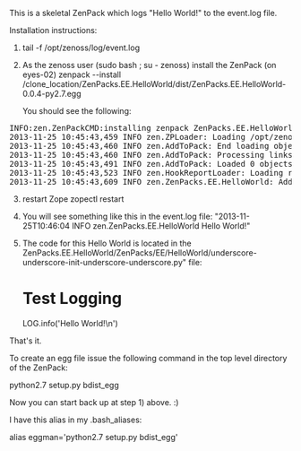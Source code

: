 This is a skeletal ZenPack which logs "Hello World!" to the event.log file.

Installation instructions:

1) tail -f /opt/zenoss/log/event.log
2) As the zenoss user (sudo bash ; su - zenoss) install the ZenPack (on eyes-02)
   zenpack --install /clone_location/ZenPacks.EE.HelloWorld/dist/ZenPacks.EE.HelloWorld-0.0.4-py2.7.egg

   You should see the following:
<pre>
INFO:zen.ZenPackCMD:installing zenpack ZenPacks.EE.HelloWorld; launching process
2013-11-25 10:45:43,459 INFO zen.ZPLoader: Loading /opt/zenoss/ZenPacks/ZenPacks.EE.HelloWorld-0.0.4-py2.7.egg/ZenPacks/EE/HelloWorld/objects/objects.xml
2013-11-25 10:45:43,460 INFO zen.AddToPack: End loading objects
2013-11-25 10:45:43,460 INFO zen.AddToPack: Processing links
2013-11-25 10:45:43,491 INFO zen.AddToPack: Loaded 0 objects into the ZODB database
2013-11-25 10:45:43,523 INFO zen.HookReportLoader: Loading reports from /opt/zenoss/ZenPacks/ZenPacks.EE.HelloWorld-0.0.4-py2.7.egg/ZenPacks/EE/HelloWorld/reports
2013-11-25 10:45:43,609 INFO zen.ZenPacks.EE.HelloWorld: Adding ZenPacks.EE.HelloWorld relationships to existing devices
</pre>

3) restart Zope
   zopectl restart 

4) You will see something like this in the event.log file:
   "2013-11-25T10:46:04 INFO zen.ZenPacks.EE.HelloWorld Hello World!"

5) The code for this Hello World is located in the 
   ZenPacks.EE.HelloWorld/ZenPacks/EE/HelloWorld/underscore-underscore-init-underscore-underscore.py" file:

   # Test Logging
   LOG.info('Hello World!\n')

That's it.

To create an egg file issue the following command in the top level directory of 
the ZenPack:

python2.7 setup.py bdist_egg

Now you can start back up at step 1) above. :)

I have this alias in my .bash_aliases:

alias eggman='python2.7 setup.py bdist_egg'


